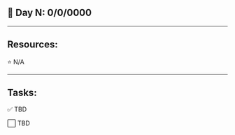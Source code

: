 ## :calendar: Day N: 0/0/0000

---

## Resources:

:star: N/A

---

## Tasks:

:white_check_mark: TBD

:white_large_square: TBD

